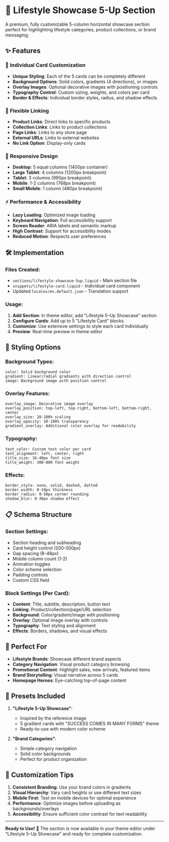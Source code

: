 # 🎨 Lifestyle Showcase 5-Up Section

A premium, fully customizable 5-column horizontal showcase section perfect for highlighting lifestyle categories, product collections, or brand messaging.

## ✨ Features

### 🎯 **Individual Card Customization**
- **Unique Styling**: Each of the 5 cards can be completely different
- **Background Options**: Solid colors, gradients (4 directions), or images
- **Overlay Images**: Optional decorative images with positioning controls
- **Typography Control**: Custom sizing, weights, and colors per card
- **Border & Effects**: Individual border styles, radius, and shadow effects

### 🔗 **Flexible Linking**
- **Product Links**: Direct links to specific products
- **Collection Links**: Links to product collections
- **Page Links**: Links to any store page
- **External URLs**: Links to external websites
- **No Link Option**: Display-only cards

### 📱 **Responsive Design**
- **Desktop**: 5 equal columns (1400px container)
- **Large Tablet**: 4 columns (1200px breakpoint)
- **Tablet**: 3 columns (990px breakpoint)
- **Mobile**: 1-2 columns (768px breakpoint)
- **Small Mobile**: 1 column (480px breakpoint)

### ⚡ **Performance & Accessibility**
- **Lazy Loading**: Optimized image loading
- **Keyboard Navigation**: Full accessibility support
- **Screen Reader**: ARIA labels and semantic markup
- **High Contrast**: Support for accessibility modes
- **Reduced Motion**: Respects user preferences

## 🛠️ **Implementation**

### Files Created:
- `sections/lifestyle-showcase-5up.liquid` - Main section file
- `snippets/lifestyle-card.liquid` - Individual card component
- Updated `locales/en.default.json` - Translation support

### Usage:
1. **Add Section**: In theme editor, add "Lifestyle 5-Up Showcase" section
2. **Configure Cards**: Add up to 5 "Lifestyle Card" blocks
3. **Customize**: Use extensive settings to style each card individually
4. **Preview**: Real-time preview in theme editor

## 🎨 **Styling Options**

### Background Types:
```liquid
color: Solid background color
gradient: Linear/radial gradients with direction control
image: Background image with position control
```

### Overlay Features:
```liquid
overlay_image: Decorative image overlay
overlay_position: top-left, top-right, bottom-left, bottom-right, center
overlay_size: 20-100% scaling
overlay_opacity: 10-100% transparency
gradient_overlay: Additional color overlay for readability
```

### Typography:
```liquid
text_color: Custom text color per card
text_alignment: left, center, right
title_size: 16-48px font size
title_weight: 300-800 font weight
```

### Effects:
```liquid
border_style: none, solid, dashed, dotted
border_width: 0-10px thickness
border_radius: 0-50px corner rounding
shadow_blur: 0-30px shadow effect
```

## 📋 **Schema Structure**

### Section Settings:
- Section heading and subheading
- Card height control (200-500px)
- Gap spacing (8-48px)
- Mobile column count (1-2)
- Animation toggles
- Color scheme selection
- Padding controls
- Custom CSS field

### Block Settings (Per Card):
- **Content**: Title, subtitle, description, button text
- **Linking**: Product/collection/page/URL selection
- **Background**: Color/gradient/image with positioning
- **Overlay**: Optional image overlay with controls
- **Typography**: Text styling and alignment
- **Effects**: Borders, shadows, and visual effects

## 🎯 **Perfect For**

- **Lifestyle Brands**: Showcase different brand aspects
- **Category Navigation**: Visual product category browsing
- **Promotional Content**: Highlight sales, new arrivals, featured items
- **Brand Storytelling**: Visual narrative across 5 cards
- **Homepage Heroes**: Eye-catching top-of-page content

## 🚀 **Presets Included**

1. **"Lifestyle 5-Up Showcase"**: 
   - Inspired by the reference image
   - 5 gradient cards with "SUCCESS COMES IN MANY FORMS" theme
   - Ready-to-use with modern color scheme

2. **"Brand Categories"**:
   - Simple category navigation
   - Solid color backgrounds
   - Perfect for product organization

## 🔧 **Customization Tips**

1. **Consistent Branding**: Use your brand colors in gradients
2. **Visual Hierarchy**: Vary card heights or use different text sizes
3. **Mobile First**: Test on mobile devices for optimal experience
4. **Performance**: Optimize images before uploading as backgrounds/overlays
5. **Accessibility**: Ensure sufficient color contrast for text readability

---

**Ready to Use!** 🎉 The section is now available in your theme editor under "Lifestyle 5-Up Showcase" and ready for complete customization.